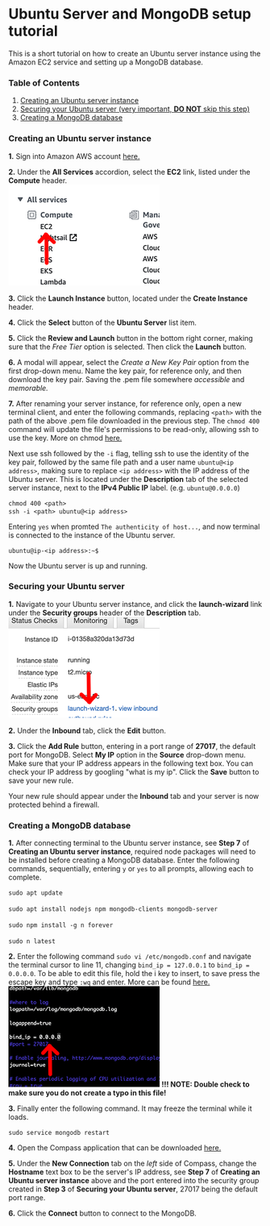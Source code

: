 # Ubuntu Server and MongoDB setup tutorial  
This is a short tutorial on how to create an Ubuntu server instance using the Amazon EC2 service and setting up a MongoDB database.  

### Table of Contents  
1. [Creating an Ubuntu server instance](#creating-an-ubuntu-server-instance)
2. [Securing your Ubuntu server (very important, **DO NOT** skip this step)](#securing-your-ubuntu-server)
3. [Creating a MongoDB database](#creating-a-mongodb-database)

### Creating an Ubuntu server instance  
**1.** Sign into Amazon AWS account [here.](https://aws.amazon.com/)

**2.** Under the **All Services** accordion, select the **EC2** link, listed under the **Compute** header.  
![Click on EC2 link.][1]

**3.** Click the **Launch Instance** button, located under the **Create Instance** header.

**4.** Click the **Select** button of the **Ubuntu Server** list item.

**5.** Click the **Review and Launch** button in the bottom right corner, making sure that the *Free Tier* option is selected. Then click the **Launch** button.

**6.** A modal will appear, select the *Create a New Key Pair* option from the first drop-down menu. Name the key pair, for reference only, and then download the key pair. Saving the .pem file somewhere *accessible* and *memorable.*

**7.** After renaming your server instance, for reference only, open a new terminal client, and enter the following commands, replacing `<path>` with the path of the above .pem file downloaded in the previous step. The `chmod 400` command will update the file's permissions to be read-only, allowing ssh to use the key. More on chmod [here.](https://www.linode.com/docs/tools-reference/tools/modify-file-permissions-with-chmod/)

Next use ssh followed by the `-i` flag, telling ssh to use the identity of the key pair, followed by the same file path and a user name `ubuntu@<ip address>`, making sure to replace `<ip address>` with the IP address of the Ubuntu server. This is located under the **Description** tab of the selected server instance, next to the **IPv4 Public IP** label. (e.g. `ubuntu@0.0.0.0`)
```
chmod 400 <path>
ssh -i <path> ubuntu@<ip address>
```
Entering `yes` when promted `The authenticity of host...`, and now terminal is connected to the instance of the Ubuntu server.
```
ubuntu@ip-<ip address>:~$
```

Now the Ubuntu server is up and running.


### Securing your Ubuntu server  
**1.** Navigate to your Ubuntu server instance, and click the **launch-wizard** link under the **Security groups** header of the **Description** tab.  
![Click on launch-wizard link.][2]  

**2.** Under the **Inbound** tab, click the **Edit** button.

**3.** Click the **Add Rule** button, entering in a port range of **27017**, the default port for MongoDB. Select **My IP** option in the **Source** drop-down menu. Make sure that your IP address appears in the following text box. You can check your IP address by googling "what is my ip". Click the **Save** button to save your new rule.

Your new rule should appear under the **Inbound** tab and your server is now protected behind a firewall.


### Creating a MongoDB database  
**1.** After connecting terminal to the Ubuntu server instance, see **Step 7** of **Creating an Ubuntu server instance**, required node packages will need to be installed before creating a MongoDB database. Enter the following commands, sequentially, entering `y` or `yes` to all prompts, allowing each to complete.
```
sudo apt update

sudo apt install nodejs npm mongodb-clients mongodb-server

sudo npm install -g n forever

sudo n latest
```
**2.** Enter the following command `sudo vi /etc/mongodb.conf` and navigate the terminal cursor to line 11, changing `bind_ip = 127.0.0.1` to `bind_ip = 0.0.0.0`. To be able to edit this file, hold the i key to insert, to save press the escape key and type `:wq` and enter. More can be found [here.](https://www.howtogeek.com/102468/a-beginners-guide-to-editing-text-files-with-vi/)  
![Update the bound ip address to all.][3]
**!!! NOTE: Double check to make sure you do not create a typo in this file!**

**3.** Finally enter the following command. It may freeze the terminal while it loads.
```
sudo service mongodb restart
```

**4.** Open the Compass application that can be downloaded [here.](https://www.mongodb.com/products/compass)

**5.** Under the **New Connection** tab on the *left* side of Compass, change the **Hostname** text box to be the server's IP address, see **Step 7** of **Creating an Ubuntu server instance** above and the port entered into the security group created in **Step 3** of **Securing your Ubuntu server**, 27017 being the default port range.

**6.** Click the **Connect** button to connect to the MongoDB.

[1]: https://github.com/zanayr/EC2-MongoDB-Tutorial/blob/master/images/1.png
[2]: https://github.com/zanayr/EC2-MongoDB-Tutorial/blob/master/images/2.png
[3]: https://github.com/zanayr/EC2-MongoDB-Tutorial/blob/master/images/3.png